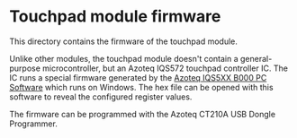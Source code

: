 # Touchpad module firmware

This directory contains the firmware of the touchpad module.

Unlike other modules, the touchpad module doesn't contain a general-purpose microcontroller, but an Azoteq IQS572 touchpad controller IC. The IC runs a special firmware generated by the [Azoteq IQS5XX B000 PC Software](https://www.azoteq.com/design/software-and-tools/)
which runs on Windows. The hex file can be opened with this software to reveal the configured register values.

The firmware can be programmed with the Azoteq CT210A USB Dongle Programmer.
